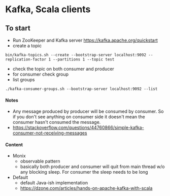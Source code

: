 # Kafka, Scala clients

## To start
- Run ZooKeeper and Kafka server
https://kafka.apache.org/quickstart
- create a topic
```$xslt
bin/kafka-topics.sh --create --bootstrap-server localhost:9092 --replication-factor 1 --partitions 1 --topic test
```
- check the topic on both consumer and producer
- for consumer check group 
- list groups
```$xslt
./kafka-consumer-groups.sh --bootstrap-server localhost:9092 --list
```



#### Notes
- Any message produced by producer will be consumed by consumer. 
So if you don't see anything on consumer side it doesn't mean the consumer hasn't consumed the message. 
- https://stackoverflow.com/questions/44760866/simple-kafka-consumer-not-receiving-messages

#### Content
- Monix 
    - observable pattern
    - basically both producer and consumer will quit from main thread w/o any blocking sleep. For consumer the sleep needs to be long
- Default
    - default Java-ish implementation
    - https://dzone.com/articles/hands-on-apache-kafka-with-scala